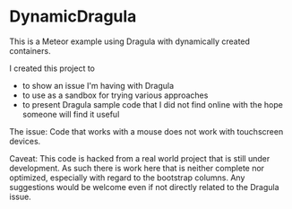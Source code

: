 # DynamicDragula
This is a Meteor example using Dragula with dynamically created containers. 

I created this project to 
  - to show an issue I'm having with Dragula
  - to use as a sandbox for trying various approaches
  - to present Dragula sample code that I did not find online with the hope someone will find it useful 

The issue:
  Code that works with a mouse does not work with touchscreen devices.

Caveat:
This code is hacked from a real world project that is still under development. As such there is work here that is neither complete nor optimized, especially with regard to the bootstrap columns. Any suggestions would be welcome even if not directly related to the Dragula issue.


